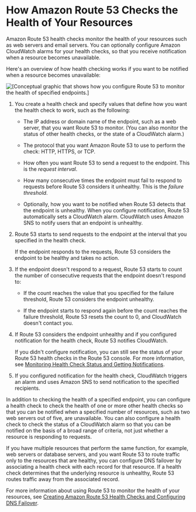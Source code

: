 # How Amazon Route 53 Checks the Health of Your Resources<a name="welcome-health-checks"></a>

Amazon Route 53 health checks monitor the health of your resources such as web servers and email servers\. You can optionally configure Amazon CloudWatch alarms for your health checks, so that you receive notification when a resource becomes unavailable\. 

Here's an overview of how health checking works if you want to be notified when a resource becomes unavailable:

![\[Conceptual graphic that shows how you configure Route 53 to monitor the health of specified endpoints.\]](http://docs.aws.amazon.com/Route53/latest/DeveloperGuide/images/how-health-checks-work.png)

1. You create a health check and specify values that define how you want the health check to work, such as the following:

   + The IP address or domain name of the endpoint, such as a web server, that you want Route 53 to monitor\. \(You can also monitor the status of other health checks, or the state of a CloudWatch alarm\.\)

   + The protocol that you want Amazon Route 53 to use to perform the check: HTTP, HTTPS, or TCP\.

   + How often you want Route 53 to send a request to the endpoint\. This is the *request interval*\.

   + How many consecutive times the endpoint must fail to respond to requests before Route 53 considers it unhealthy\. This is the *failure threshold*\.

   + Optionally, how you want to be notified when Route 53 detects that the endpoint is unhealthy\. When you configure notification, Route 53 automatically sets a CloudWatch alarm\. CloudWatch uses Amazon SNS to notify users that an endpoint is unhealthy\.

1. Route 53 starts to send requests to the endpoint at the interval that you specified in the health check\. 

   If the endpoint responds to the requests, Route 53 considers the endpoint to be healthy and takes no action\. 

1. If the endpoint doesn't respond to a request, Route 53 starts to count the number of consecutive requests that the endpoint doesn't respond to:

   + If the count reaches the value that you specified for the failure threshold, Route 53 considers the endpoint unhealthy\. 

   + If the endpoint starts to respond again before the count reaches the failure threshold, Route 53 resets the count to 0, and CloudWatch doesn't contact you\.

1. If Route 53 considers the endpoint unhealthy and if you configured notification for the health check, Route 53 notifies CloudWatch\.

   If you didn't configure notification, you can still see the status of your Route 53 health checks in the Route 53 console\. For more information, see [Monitoring Health Check Status and Getting Notifications](health-checks-monitor-view-status.md)\.

1. If you configured notification for the health check, CloudWatch triggers an alarm and uses Amazon SNS to send notification to the specified recipients\.

In addition to checking the health of a specified endpoint, you can configure a health check to check the health of one or more other health checks so that you can be notified when a specified number of resources, such as two web servers out of five, are unavailable\. You can also configure a health check to check the status of a CloudWatch alarm so that you can be notified on the basis of a broad range of criteria, not just whether a resource is responding to requests\.

If you have multiple resources that perform the same function, for example, web servers or database servers, and you want Route 53 to route traffic only to the resources that are healthy, you can configure DNS failover by associating a health check with each record for that resource\. If a health check determines that the underlying resource is unhealthy, Route 53 routes traffic away from the associated record\.

For more information about using Route 53 to monitor the health of your resources, see [Creating Amazon Route 53 Health Checks and Configuring DNS Failover](dns-failover.md)\.